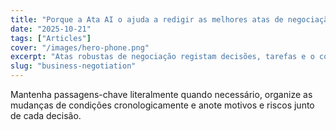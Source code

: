 ```yaml
---
title: "Porque a Ata AI o ajuda a redigir as melhores atas de negociação"
date: "2025-10-21"
tags: ["Articles"]
cover: "/images/hero-phone.png"
excerpt: "Atas robustas de negociação registam decisões, tarefas e o contexto do vai-e-vem (exigências e concessões) para decisões mais rápidas e precisas."
slug: "business-negotiation"
---
```


Mantenha passagens-chave literalmente quando necessário, organize as mudanças de condições cronologicamente e anote motivos e riscos junto de cada decisão.
